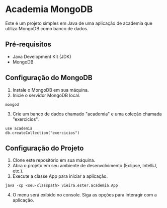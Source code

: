 # Academia MongoDB

Este é um projeto simples em Java de uma aplicação de academia que utiliza MongoDB como banco de dados.

## Pré-requisitos

- Java Development Kit (JDK)
- MongoDB

## Configuração do MongoDB

1. Instale o MongoDB em sua máquina.
2. Inicie o servidor MongoDB local.
```
mongod
```

3. Crie um banco de dados chamado "academia" e uma coleção chamada "exercicios".
```
use academia
db.createCollection("exercicios")
```

## Configuração do Projeto
1. Clone este repositório em sua máquina.
2. Abra o projeto em seu ambiente de desenvolvimento (Eclipse, IntelliJ, etc.).
3. Execute a classe App para iniciar a aplicação.
```
java -cp <seu-classpath> vieira.ester.academia.App
```
4. O menu será exibido no console. Siga as opções para interagir com a aplicação.

